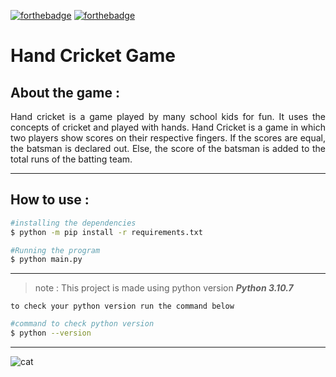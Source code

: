 [![forthebadge](https://forthebadge.com/images/badges/made-with-python.svg)](https://forthebadge.com)
[![forthebadge](https://forthebadge.com/images/badges/contains-cat-gifs.svg)](https://forthebadge.com)

# Hand Cricket Game
## About the game :
<div align ="justify">
 Hand cricket is a game played by many school kids for fun. It uses the concepts of cricket and played with hands. Hand Cricket is a game in which two players show scores on their respective fingers. If the scores are equal, the batsman is declared out. Else, the score of the batsman is added to the total runs of the batting team.
</div>

---
## How to use :
```bash
#installing the dependencies
$ python -m pip install -r requirements.txt 

#Running the program
$ python main.py
```
---

> note : This project is made using python version ***Python 3.10.7***

`
to check your python version run the command below 
`
```bash
#command to check python version
$ python --version
```
----

![cat](https://media.giphy.com/media/ovHlQnHMZgVu9XRJfX/giphy.gif)